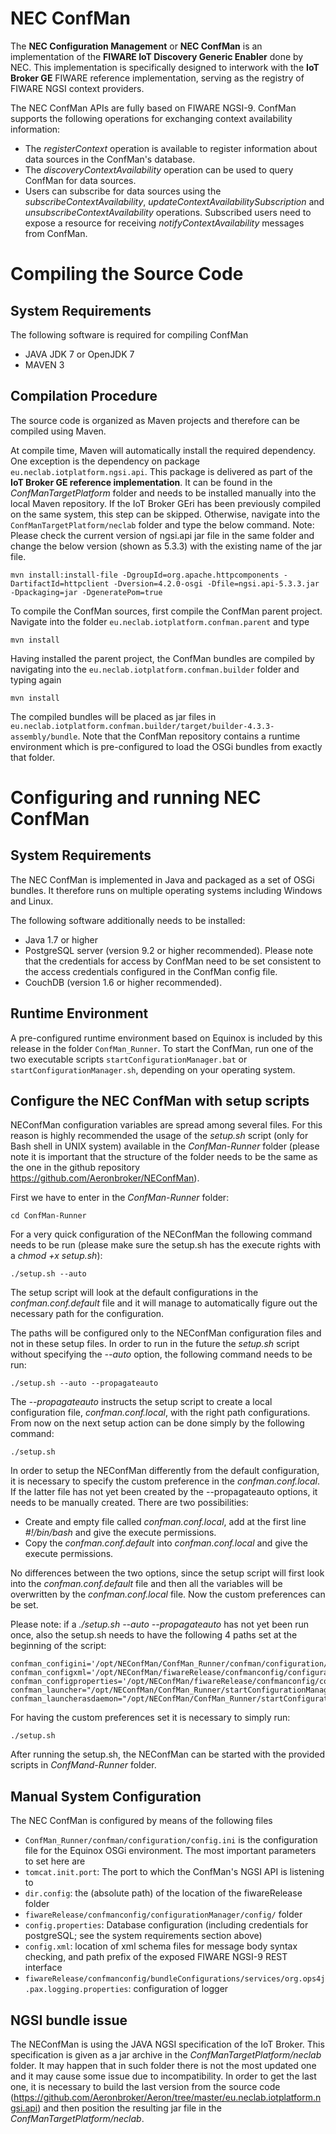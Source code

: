 NEC ConfMan
==

The **NEC Configuration Management** or **NEC ConfMan** is an implementation of the **FIWARE IoT Discovery Generic Enabler** done by NEC. This implementation is specifically designed to interwork with the **IoT Broker GE** FIWARE reference implementation, serving as the registry of FIWARE NGSI context providers.

The NEC ConfMan APIs are fully based on FIWARE NGSI-9. ConfMan supports the following operations for exchanging context availability information:
* The *registerContext* operation is available to register information about data sources in the ConfMan's database.
* The *discoveryContextAvailability* operation can be used to query ConfMan for data sources.
* Users can subscribe for data sources using the *subscribeContextAvailability*, *updateContextAvailabilitySubscription* and *unsubscribeContextAvailability* operations. Subscribed users need to expose a resource for receiving *notifyContextAvailability* messages from ConfMan.

Compiling the Source Code
==

System Requirements
--
The following software is required for compiling ConfMan
* JAVA JDK 7 or OpenJDK 7
* MAVEN 3

Compilation Procedure
--
The source code is organized as Maven projects and therefore can be compiled using Maven. 

At compile time, Maven will automatically install the required dependency. One exception is the dependency on package `eu.neclab.iotplatform.ngsi.api`. This package is delivered as part of the **IoT Broker GE reference implementation**. It can be found in the *ConfManTargetPlatform* folder and needs to be installed manually into the local Maven repository. If the IoT Broker GEri has been previously compiled on the same system, this step can be skipped. Otherwise, navigate into the `ConfManTargetPlatform/neclab` folder and type the below command.
Note: Please check the current version of ngsi.api jar file in the same folder and change the below version (shown as 5.3.3) with the existing name of the jar file. 

```
mvn install:install-file -DgroupId=org.apache.httpcomponents -DartifactId=httpclient -Dversion=4.2.0-osgi -Dfile=ngsi.api-5.3.3.jar -Dpackaging=jar -DgeneratePom=true
```

To compile the ConfMan sources, first compile the ConfMan parent project. Navigate into the folder `eu.neclab.iotplatform.confman.parent` and type

```
mvn install
```

Having installed the parent project, the ConfMan bundles are compiled by navigating into the `eu.neclab.iotplatform.confman.builder` folder and typing again

```
mvn install
```

The compiled bundles will be placed as jar files in `eu.neclab.iotplatform.confman.builder/target/builder-4.3.3-assembly/bundle`. Note that the ConfMan repository contains a runtime environment which is pre-configured to load the OSGi bundles from exactly that folder.


Configuring and running NEC ConfMan
==


System Requirements
--
The NEC ConfMan is implemented in Java and packaged as a set of OSGi bundles. It therefore runs on multiple operating systems including Windows and Linux.

The following software additionally needs to be installed:
* Java 1.7 or higher
* PostgreSQL server (version 9.2 or higher recommended). Please note that the credentials for access by ConfMan need to be set consistent to the access credentials configured in the ConfMan config file.
* CouchDB (version 1.6 or higher recommended).

Runtime Environment
--
A pre-configured runtime environment based on Equinox is included by this release in the folder `ConfMan_Runner`. To start the ConfMan, run one of the two executable scripts `startConfigurationManager.bat` or `startConfigurationManager.sh`, depending on your operating system.


Configure the NEC ConfMan with setup scripts
---
NEConfMan configuration variables are spread among several files. For this reason is highly recommended the usage of the *setup.sh* script (only for Bash shell in UNIX system) available in the *ConfMan-Runner* folder (please note it is important that the structure of the folder needs to be the same as the one in the github repository https://github.com/Aeronbroker/NEConfMan).

First we have to enter in the *ConfMan-Runner* folder:
```
cd ConfMan-Runner
```

For a very quick configuration of the NEConfMan the following command needs to be run (please make sure the setup.sh has the execute rights with a *chmod +x setup.sh*):
```
./setup.sh --auto
```

The setup script will look at the default configurations in the *confman.conf.default* file and it will manage to automatically figure out the necessary path for the configuration.

The paths will be configured only to the NEConfMan configuration files and not in these setup files. In order to run in the future the *setup.sh* script without specifying the *--auto* option, the following command needs to be run:
```
./setup.sh --auto --propagateauto
```

The *--propagateauto* instructs the setup script to create a local configuration file, *confman.conf.local*, with the right path configurations. From now on the next setup action can be done simply by the following command:
```
./setup.sh
```

In order to setup the NEConfMan differently from the default configuration, it is necessary to specify the custom preference in the *confman.conf.local*. If the latter file has not yet been created by the --propagateauto options, it needs to be manually created. There are two possibilities:
* Create and empty file called *confman.conf.local*, add at the first line *#!/bin/bash* and give the execute permissions.
* Copy the *confman.conf.default* into *confman.conf.local* and give the execute permissions.

No differences between the two options, since the setup script will first look into the *confman.conf.default* file and then all the variables will be overwritten by the *confman.conf.local* file.
Now the custom preferences can be set.

Please note: if a *./setup.sh --auto --propagateauto* has not yet been run once, also the setup.sh needs to have the following 4 paths set at the beginning of the script:
```
confman_configini='/opt/NEConfMan/ConfMan_Runner/confman/configuration/config.ini'
confman_configxml='/opt/NEConfMan/fiwareRelease/confmanconfig/configurationManager/config/config.xml'
confman_configproperties='/opt/NEConfMan/fiwareRelease/confmanconfig/configurationManager/config/config.properties'
confman_launcher="/opt/NEConfMan/ConfMan_Runner/startConfigurationManager.sh"
confman_launcherasdaemon="/opt/NEConfMan/ConfMan_Runner/startConfigurationManager_as_daemon.sh"

```

For having the custom preferences set it is necessary to simply run:
```
./setup.sh
```

After running the setup.sh, the NEConfMan can be started with the provided scripts in *ConfMand-Runner* folder.

Manual System Configuration
---
The NEC ConfMan is configured by means of the following files
* `ConfMan_Runner/confman/configuration/config.ini` is the configuration file for the Equinox OSGi environment. The most important parameters to set here are
 * `tomcat.init.port`: The port to which the ConfMan's NGSI API is listening to
 * `dir.config`: the (absolute path) of the location of the fiwareRelease folder
* `fiwareRelease/confmanconfig/configurationManager/config/` folder
 * `config.properties`: Database configuration (including credentials for postgreSQL; see the system requirements section above)
 * `config.xml`: location of xml schema files for message body syntax checking, and path prefix of the exposed FIWARE NGSI-9 REST interface
*  `fiwareRelease/confmanconfig/bundleConfigurations/services/org.ops4j.pax.logging.properties`: configuration of logger

NGSI bundle issue
---
The NEConfMan is using the JAVA NGSI specification of the IoT Broker. This specification is given as a jar archive in the *ConfManTargetPlatform/neclab* folder. 
It may happen that in such folder there is not the most updated one and it may cause some issue due to incompatibility. In order to get the last one, it is necessary to build the last version from the source code (https://github.com/Aeronbroker/Aeron/tree/master/eu.neclab.iotplatform.ngsi.api) and then position the resulting jar file in the *ConfManTargetPlatform/neclab*.
